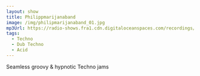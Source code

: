 ```yaml
---
layout: show
title: Philippmarijanaband
image: /img/philipmarijanaband_01.jpg
mp3Url: https://radio-shows.fra1.cdn.digitaloceanspaces.com/recordings/Philipmarijanaband/stream_20240323-223319_Philipmarijanaband_cut.mp3
tags:
  - Techno
  - Dub Techno
  - Acid
---
```

Seamless groovy & hypnotic Techno jams